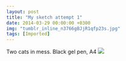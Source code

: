 ```yaml
---
layout: post
title: "My sketch attempt 1"
date: 2014-03-29 00:00:00 +0300
img: "tumblr_inline_n3766gBJjR1qfp23s.jpg"
tags: [Imported]
---
```


Two cats in mess. Black gel pen, A4 ![](/blog/assetstumblr_inline_n3766gBJjR1qfp23s.jpg)